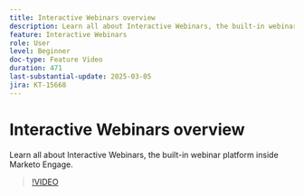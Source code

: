 ```yaml
---
title: Interactive Webinars overview
description: Learn all about Interactive Webinars, the built-in webinar platform inside Marketo Engage.
feature: Interactive Webinars
role: User
level: Beginner
doc-type: Feature Video
duration: 471
last-substantial-update: 2025-03-05
jira: KT-15668
---
```


# Interactive Webinars overview

Learn all about Interactive Webinars, the built-in webinar platform inside Marketo Engage.

>[!VIDEO](https://video.tv.adobe.com/v/3449713/?learn=on&enablevpops)
